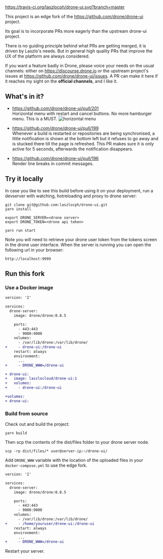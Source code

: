 https://travis-ci.org/laszlocph/drone-ui.svg?branch=master

This project is an edge fork of the https://github.com/drone/drone-ui project.

Its goal is to incorporate PRs more eagerly than the upstream drone-ui project.

There is no guiding principle behind what PRs are getting merged, it is driven by Laszlo's needs. But in general high quality PRs that improve the UX of the platform are always considered.

If you want a feature badly in Drone, please voice your needs on the usual channels: either on https://discourse.drone.io or the upstream project's issues at https://github.com/drone/drone-ui/issues. A PR can make it here if it reaches my sight on the **official channels**, and I like it.

## What's in it?

* https://github.com/drone/drone-ui/pull/201<br/>
  Horizontal menu with restart and cancel buttons. No more hamburger menu. This is a MUST.
  ![horizontal menu](https://user-images.githubusercontent.com/8408911/38454285-f8bd0d10-3a6c-11e8-8057-e7b0e27d935f.png)

* https://github.com/drone/drone-ui/pull/199<br/>
  Whenever a build is restarted or repositories are being synchronised, a little notification is shown at the bottom left but it refuses to go away and is stucked there till the page is refreshed. This PR makes sure it is only active for 5 seconds, afterwards the notification disappears.

* https://github.com/drone/drone-ui/pull/196<br/>
  Render line breaks in commit messages.

## Try it locally

In case you like to see this build before using it on your deployment, run a devserver with watching, hotreloading and proxy to drone server:

```text
git clone git@github.com:laszlocph/drone-ui.git
yarn install

export DRONE_SERVER=<drone server>
export DRONE_TOKEN=<drone api token>

yarn run start
```

Note you will need to retrieve your drone user token from the tokens screen in the drone user interface. When the server is running you can open the following url in your browser:

```text
http://localhost:9999
```

## Run this fork

### Use a Docker image

```diff
version: '2'

services:
  drone-server:
    image: drone/drone:0.8.5

    ports:
      - 443:443
      - 9000:9000
    volumes:
      - /var/lib/drone:/var/lib/drone/
+     - drone-ui:/drone-ui
    restart: always
    environment:
      ...
+     - DRONE_WWW=/drone-ui

+ drone-ui:
+   image: laszlocloud/drone-ui:1
+   volumes:
+     - drone-ui:/drone-ui

+volumes:
+ drone-ui:
```


### Build from source

Check out and build the project:

```
yarn build
```

Then scp the contents of the dist/files folder to your drone server node.

```
scp -rp dist/files/* user@server-ip:~/drone-ui/
```

Add `DRONE_WWW` variable with the location of the uploaded files in your `docker-compose.yml` to use the edge fork.

```diff
version: '2'

services:
  drone-server:
    image: drone/drone:0.8.5

    ports:
      - 443:443
      - 9000:9000
    volumes:
      - /var/lib/drone:/var/lib/drone/
+     - /home/youruser/drone-ui:/drone-ui
    restart: always
    environment:
      ...
+     - DRONE_WWW=/drone-ui
```


Restart your server.

